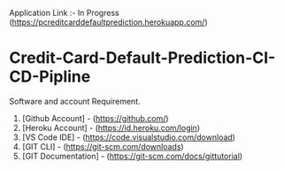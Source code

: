Application Link :- In Progress (https://pcreditcarddefaultprediction.herokuapp.com/)

# Credit-Card-Default-Prediction-CI-CD-Pipline

Software and account Requirement.

1. [Github Account] - (https://github.com/)
2. [Heroku Account] - (https://id.heroku.com/login)
3. [VS Code IDE] - (https://code.visualstudio.com/download)
4. [GIT CLI] - (https://git-scm.com/downloads)
5. [GIT Documentation] - (https://git-scm.com/docs/gittutorial)